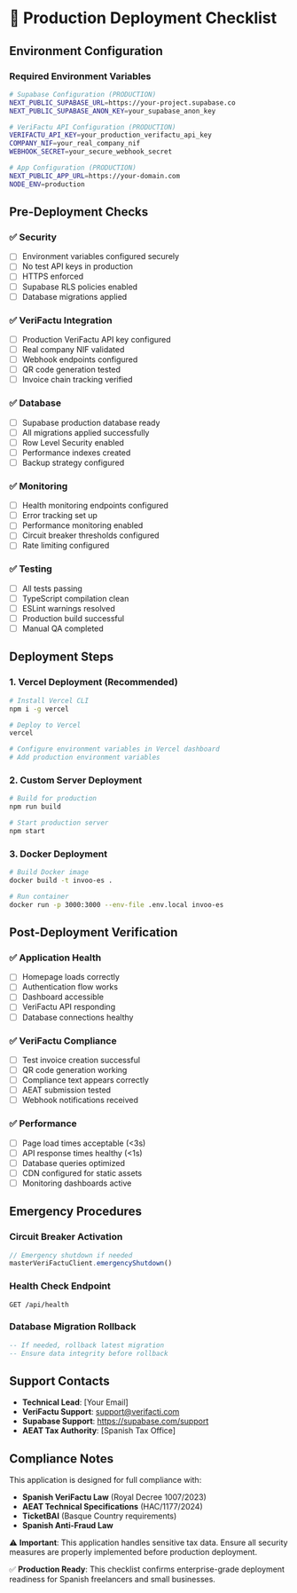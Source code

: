 # 🚀 Production Deployment Checklist

## Environment Configuration

### Required Environment Variables

```bash
# Supabase Configuration (PRODUCTION)
NEXT_PUBLIC_SUPABASE_URL=https://your-project.supabase.co
NEXT_PUBLIC_SUPABASE_ANON_KEY=your_supabase_anon_key

# VeriFactu API Configuration (PRODUCTION)
VERIFACTU_API_KEY=your_production_verifactu_api_key
COMPANY_NIF=your_real_company_nif
WEBHOOK_SECRET=your_secure_webhook_secret

# App Configuration (PRODUCTION)
NEXT_PUBLIC_APP_URL=https://your-domain.com
NODE_ENV=production
```

## Pre-Deployment Checks

### ✅ Security
- [ ] Environment variables configured securely
- [ ] No test API keys in production
- [ ] HTTPS enforced
- [ ] Supabase RLS policies enabled
- [ ] Database migrations applied

### ✅ VeriFactu Integration
- [ ] Production VeriFactu API key configured
- [ ] Real company NIF validated
- [ ] Webhook endpoints configured
- [ ] QR code generation tested
- [ ] Invoice chain tracking verified

### ✅ Database
- [ ] Supabase production database ready
- [ ] All migrations applied successfully
- [ ] Row Level Security enabled
- [ ] Performance indexes created
- [ ] Backup strategy configured

### ✅ Monitoring
- [ ] Health monitoring endpoints configured
- [ ] Error tracking set up
- [ ] Performance monitoring enabled
- [ ] Circuit breaker thresholds configured
- [ ] Rate limiting configured

### ✅ Testing
- [ ] All tests passing
- [ ] TypeScript compilation clean
- [ ] ESLint warnings resolved
- [ ] Production build successful
- [ ] Manual QA completed

## Deployment Steps

### 1. Vercel Deployment (Recommended)

```bash
# Install Vercel CLI
npm i -g vercel

# Deploy to Vercel
vercel

# Configure environment variables in Vercel dashboard
# Add production environment variables
```

### 2. Custom Server Deployment

```bash
# Build for production
npm run build

# Start production server
npm start
```

### 3. Docker Deployment

```bash
# Build Docker image
docker build -t invoo-es .

# Run container
docker run -p 3000:3000 --env-file .env.local invoo-es
```

## Post-Deployment Verification

### ✅ Application Health
- [ ] Homepage loads correctly
- [ ] Authentication flow works
- [ ] Dashboard accessible
- [ ] VeriFactu API responding
- [ ] Database connections healthy

### ✅ VeriFactu Compliance
- [ ] Test invoice creation successful
- [ ] QR code generation working
- [ ] Compliance text appears correctly
- [ ] AEAT submission tested
- [ ] Webhook notifications received

### ✅ Performance
- [ ] Page load times acceptable (<3s)
- [ ] API response times healthy (<1s)
- [ ] Database queries optimized
- [ ] CDN configured for static assets
- [ ] Monitoring dashboards active

## Emergency Procedures

### Circuit Breaker Activation
```javascript
// Emergency shutdown if needed
masterVeriFactuClient.emergencyShutdown()
```

### Health Check Endpoint
```
GET /api/health
```

### Database Migration Rollback
```sql
-- If needed, rollback latest migration
-- Ensure data integrity before rollback
```

## Support Contacts

- **Technical Lead**: [Your Email]
- **VeriFactu Support**: support@verifacti.com
- **Supabase Support**: https://supabase.com/support
- **AEAT Tax Authority**: [Spanish Tax Office]

## Compliance Notes

This application is designed for full compliance with:
- **Spanish VeriFactu Law** (Royal Decree 1007/2023)
- **AEAT Technical Specifications** (HAC/1177/2024)
- **TicketBAI** (Basque Country requirements)
- **Spanish Anti-Fraud Law**

⚠️ **Important**: This application handles sensitive tax data. Ensure all security measures are properly implemented before production deployment.

✅ **Production Ready**: This checklist confirms enterprise-grade deployment readiness for Spanish freelancers and small businesses.